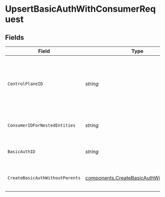 # UpsertBasicAuthWithConsumerRequest


## Fields

| Field                                                                                                | Type                                                                                                 | Required                                                                                             | Description                                                                                          | Example                                                                                              |
| ---------------------------------------------------------------------------------------------------- | ---------------------------------------------------------------------------------------------------- | ---------------------------------------------------------------------------------------------------- | ---------------------------------------------------------------------------------------------------- | ---------------------------------------------------------------------------------------------------- |
| `ControlPlaneID`                                                                                     | *string*                                                                                             | :heavy_check_mark:                                                                                   | The UUID of your control plane. This variable is available in the Konnect manager.                   | 9524ec7d-36d9-465d-a8c5-83a3c9390458                                                                 |
| `ConsumerIDForNestedEntities`                                                                        | *string*                                                                                             | :heavy_check_mark:                                                                                   | Consumer ID for nested entities                                                                      | f28acbfa-c866-4587-b688-0208ac24df21                                                                 |
| `BasicAuthID`                                                                                        | *string*                                                                                             | :heavy_check_mark:                                                                                   | ID of the Basic-auth credential to lookup                                                            | 80db1b58-ca7c-4d21-b92a-64eb07725872                                                                 |
| `CreateBasicAuthWithoutParents`                                                                      | [components.CreateBasicAuthWithoutParents](../../models/components/createbasicauthwithoutparents.md) | :heavy_check_mark:                                                                                   | Description of the Basic-auth credential                                                             |                                                                                                      |